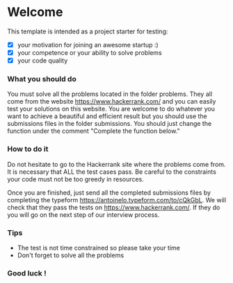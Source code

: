 # Welcome
This template is intended as a project starter for testing:
- [x] your motivation for joining an awesome startup :)
- [x] your competence or your ability to solve problems
- [x] your code quality
### What you should do
You must solve all the problems located in the folder problems. They all come from the website https://www.hackerrank.com/ and you can easily test your solutions on this website. You are welcome to do whatever you want to achieve a beautiful and efficient result but you should use the submissions files in the folder submissions. You should just change the function under the comment "Complete the function below."
### How to do it
Do not hesitate to go to the Hackerrank site where the problems come from. It is necessary that ALL the test cases pass. Be careful to the constraints your code must not be too greedy in resources.

Once you are finished, just send all the completed submissions files by completing the typeform https://antoinelo.typeform.com/to/cQkGbL. We will check that they pass the tests on https://www.hackerrank.com/. If they do you will go on the next step of our interview process.

### Tips
- The test is not time constrained so please take your time
- Don't forget to solve all the problems

### Good luck !
